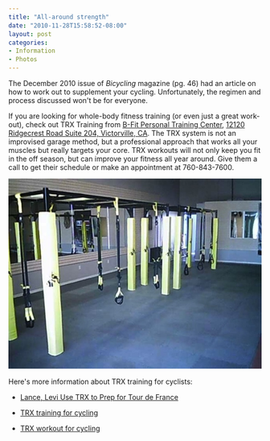 ```yaml
---
title: "All-around strength"
date: "2010-11-28T15:58:52-08:00"
layout: post
categories:
- Information
- Photos
---
```


The December 2010 issue of *Bicycling* magazine (pg. 46) had an article on how to work out to supplement your cycling. Unfortunately, the regimen and process discussed won't be for everyone.

If you are looking for whole-body fitness training (or even just a great work-out), check out TRX Training from [B-Fit Personal Training Center](https://www.crossfitbeehive.com "B-Fit Personal Training Center"), [12120 Ridgecrest Road Suite 204, Victorville, CA](https://maps.google.com/maps?client=safari&q=12120+Ridgecrest+Road+Suite+204,+Victorville,+CA&oe=UTF-8&ie=UTF8&hq=&hnear=12120+Ridgecrest+Rd,+Victorville,+San+Bernardino,+California+92395&gl=us&t=h&z=16). The TRX system is not an improvised garage method, but a professional approach that works all your muscles but really targets your core. TRX workouts will not only keep you fit in the off season, but can improve your fitness all year around. Give them a call to get their schedule or make an appointment at 760-843-7600.

![B-Fit TRX training for bicyclists](/assets/img/2010/11/trx-training.jpg)

Here's more information about TRX training for cyclists:

- [Lance, Levi Use TRX to Prep for Tour de France](https://www.trxtraining.com/train/how-lance-levi-use-trx-to-prep-for-tour-de-france)

- [TRX training for cycling](https://www.trxtraining.com/train/trx-training-for-cyclists)

- [TRX workout for cycling](https://www.trxtraining.com/train/trx-workout-for-cycling)
